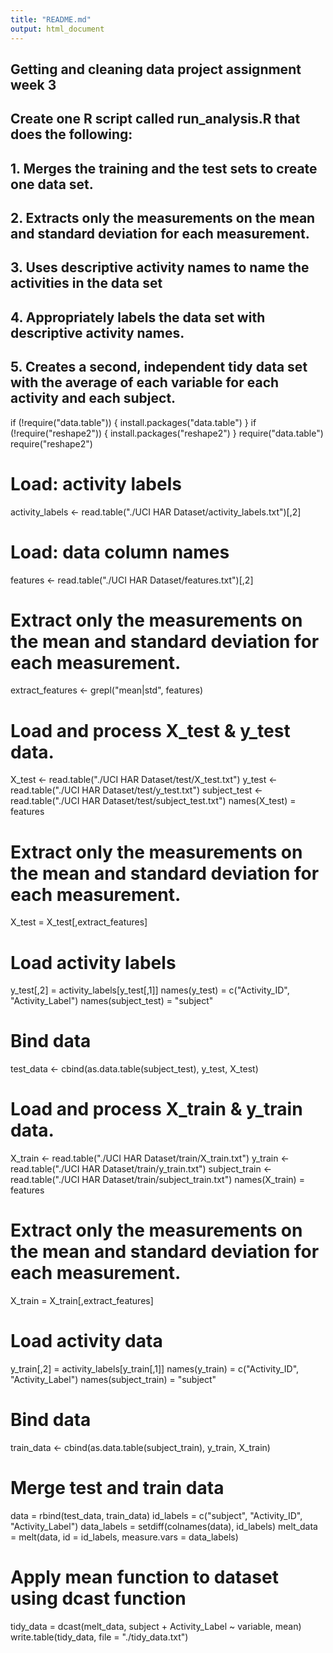 ```yaml
---
title: "README.md"
output: html_document
---
```


## Getting and cleaning data project assignment week 3 
## Create one R script called run_analysis.R that does the following:
## 1. Merges the training and the test sets to create one data set.
## 2. Extracts only the measurements on the mean and standard deviation for each measurement.
## 3. Uses descriptive activity names to name the activities in the data set
## 4. Appropriately labels the data set with descriptive activity names.
## 5. Creates a second, independent tidy data set with the average of each variable for each activity and each subject.
if (!require("data.table")) {
  install.packages("data.table")
}
if (!require("reshape2")) {
  install.packages("reshape2")
}
require("data.table")
require("reshape2")
# Load: activity labels
activity_labels <- read.table("./UCI HAR Dataset/activity_labels.txt")[,2]
# Load: data column names
features <- read.table("./UCI HAR Dataset/features.txt")[,2]
# Extract only the measurements on the mean and standard deviation for each measurement.
extract_features <- grepl("mean|std", features)
# Load and process X_test & y_test data.
X_test <- read.table("./UCI HAR Dataset/test/X_test.txt")
y_test <- read.table("./UCI HAR Dataset/test/y_test.txt")
subject_test <- read.table("./UCI HAR Dataset/test/subject_test.txt")
names(X_test) = features
# Extract only the measurements on the mean and standard deviation for each measurement.
X_test = X_test[,extract_features]
# Load activity labels
y_test[,2] = activity_labels[y_test[,1]]
names(y_test) = c("Activity_ID", "Activity_Label")
names(subject_test) = "subject"
# Bind data
test_data <- cbind(as.data.table(subject_test), y_test, X_test)
# Load and process X_train & y_train data.
X_train <- read.table("./UCI HAR Dataset/train/X_train.txt")
y_train <- read.table("./UCI HAR Dataset/train/y_train.txt")
subject_train <- read.table("./UCI HAR Dataset/train/subject_train.txt")
names(X_train) = features
# Extract only the measurements on the mean and standard deviation for each measurement.
X_train = X_train[,extract_features]
# Load activity data
y_train[,2] = activity_labels[y_train[,1]]
names(y_train) = c("Activity_ID", "Activity_Label")
names(subject_train) = "subject"
# Bind data
train_data <- cbind(as.data.table(subject_train), y_train, X_train)
# Merge test and train data
data = rbind(test_data, train_data)
id_labels   = c("subject", "Activity_ID", "Activity_Label")
data_labels = setdiff(colnames(data), id_labels)
melt_data      = melt(data, id = id_labels, measure.vars = data_labels)
# Apply mean function to dataset using dcast function
tidy_data   = dcast(melt_data, subject + Activity_Label ~ variable, mean)
write.table(tidy_data, file = "./tidy_data.txt")